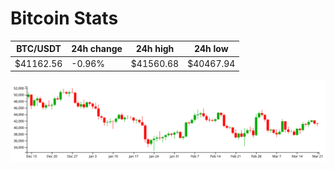 # Bitcoin Stats

BTC/USDT|24h change|24h high|24h low|
|---|---|---|---|
|$41162.56|-0.96%|$41560.68|$40467.94|

<img src="./chart.svg">
